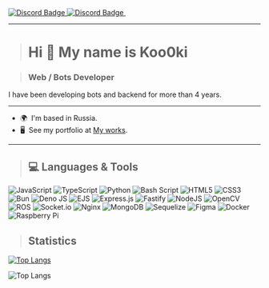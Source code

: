 <div id="badges">
  <a href="https://discord.com/users/885448852872790107">
    <img src="https://shields.io/badge/discord-blue?logo=discord" alt="Discord Badge"/>
  </a>
  <a href="https://t.me/koo_0ki">
    <img src="https://shields.io/badge/telegram-blue?logo=telegram" alt="Discord Badge"/>
  </a>
  <img src="https://komarev.com/ghpvc/?username=koo0ki&style=flat-square&color=blue" alt=""/>
</div>

---

> # Hi 👋 My name is Koo0ki

> ### Web / Bots Developer
I have been developing bots and backend for more than 4 years.

---

* 🌍  I'm based in Russia.
* 🖥  See my portfolio at [My works](http://t.me/koo0kiworks).

---
> ## 💻 Languages & Tools
![JavaScript](https://img.shields.io/badge/javascript-%230F0F0F.svg?style=for-the-badge&logo=javascript&logoColor=%23F7DF1E)
![TypeScript](https://img.shields.io/badge/typescript-%230F0F0F.svg?style=for-the-badge&logo=typescript&logoColor=white)
![Python](https://img.shields.io/badge/python-%230F0F0F.svg?style=for-the-badge&logo=python&logoColor=ffdd54)
![Bash Script](https://img.shields.io/badge/bash_script-%230F0F0F.svg?style=for-the-badge&logo=gnu-bash&logoColor=white)
![HTML5](https://img.shields.io/badge/html5-%230F0F0F.svg?style=for-the-badge&logo=html5&logoColor=white)
![CSS3](https://img.shields.io/badge/css3-%230F0F0F.svg?style=for-the-badge&logo=css3&logoColor=white)
![Bun](https://img.shields.io/badge/Bun-%230F0F0F.svg?style=for-the-badge&logo=bun&logoColor=white)
![Deno JS](https://img.shields.io/badge/deno%20js-%230F0F0F.svg?style=for-the-badge&logo=deno&logoColor=white)
![EJS](https://img.shields.io/badge/ejs-%230F0F0F.svg?style=for-the-badge&logo=ejs&logoColor=white)
![Express.js](https://img.shields.io/badge/express.js-%230F0F0F.svg?style=for-the-badge&logo=express&logoColor=%2361DAFB)
![Fastify](https://img.shields.io/badge/fastify-%230F0F0F.svg?style=for-the-badge&logo=fastify&logoColor=white)
![NodeJS](https://img.shields.io/badge/node.js-%230F0F0F.svg?style=for-the-badge&logo=node.js&logoColor=white)
![OpenCV](https://img.shields.io/badge/opencv-%230F0F0F.svg?style=for-the-badge&logo=opencv&logoColor=white)
![ROS](https://img.shields.io/badge/ros-%230F0F0F.svg?style=for-the-badge&logo=ros&logoColor=white)
![Socket.io](https://img.shields.io/badge/Socket.io-%230F0F0F.svg?style=for-the-badge&logo=socket.io&logoColor=white)
![Nginx](https://img.shields.io/badge/nginx-%230F0F0F.svg?style=for-the-badge&logo=nginx&logoColor=white)
![MongoDB](https://img.shields.io/badge/MongoDB-%230F0F0F.svg?style=for-the-badge&logo=mongodb&logoColor=white)
![Sequelize](https://img.shields.io/badge/Sequelize-%230F0F0F.svg?style=for-the-badge&logo=sequelize&logoColor=white)
![Figma](https://img.shields.io/badge/figma-%230F0F0F.svg?style=for-the-badge&logo=figma&logoColor=white)
![Docker](https://img.shields.io/badge/docker-%230F0F0F.svg?style=for-the-badge&logo=docker&logoColor=white)
![Raspberry Pi](https://img.shields.io/badge/-Raspberry_Pi-%230F0F0F.svg?style=for-the-badge&logo=Raspberry-Pi&logoColor=white)

> ## Statistics
[![Top Langs](https://github-readme-stats.vercel.app/api?username=koo0ki&theme=tokyonight&show_icons=true)](https://github.com/koo0ki)

![Top Langs](https://github-readme-stats.vercel.app/api/top-langs/?username=koo0ki&theme=tokyonight) 

